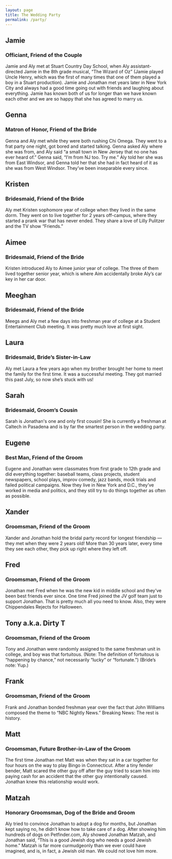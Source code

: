 ```yaml
---
layout: page
title: The Wedding Party
permalink: /party/
---
```


## Jamie
### Officiant, Friend of the Couple
Jamie and Aly met at Stuart Country Day School, when Aly assistant-directed Jamie in the 8th grade musical, “The Wizard of Oz” (Jamie played Uncle Henry, which was the first of many times that one of them played a boy in a Stuart production). Jamie and Jonathan met years later in New York City and always had a good time going out with friends and laughing about everything. Jamie has known both of us for longer than we have known each other and we are so happy that she has agreed to marry us.

## Genna
### Matron of Honor, Friend of the Bride
Genna and Aly met while they were both rushing Chi Omega. They went to a frat party one night, got bored and started talking. Genna asked Aly where she was from, and Aly said “a small town in New Jersey that no one has ever heard of.” Genna said, “I’m from NJ too. Try me.” Aly told her she was from East Windsor, and Genna told her that she had in fact heard of it as she was from West Windsor. They’ve been inseparable every since.

## Kristen
### Bridesmaid, Friend of the Bride
Aly met Kristen sophomore year of college when they lived in the same dorm. They went on to live together for 2 years off-campus, where they started a prank war that has never ended. They share a love of Lilly Pulitzer and the TV show “Friends.”

## Aimee
### Bridesmaid, Friend of the Bride
Kristen introduced Aly to Aimee junior year of college. The three of them lived together senior year, which is where Aim accidentally broke Aly’s car key in her car door.

## Meeghan
### Bridesmaid, Friend of the Bride
Meegs and Aly met a few days into freshman year of college at a Student Entertainment Club meeting. It was pretty much love at first sight.

## Laura
### Bridesmaid, Bride’s Sister-in-Law
Aly met Laura a few years ago when my brother brought her home to meet the family for the first time. It was a successful meeting. They got married this past July, so now she’s stuck with us!

## Sarah
### Bridesmaid, Groom’s Cousin
Sarah is Jonathan's one and only first cousin! She is currently a freshman at Caltech in Pasadena and is by far the smartest person in the wedding party.

## Eugene
### Best Man, Friend of the Groom
Eugene and Jonathan were classmates from first grade to 12th grade and did everything together: baseball teams, class projects, student newspapers, school plays, improv comedy, jazz bands, mock trials and failed political campaigns. Now they live in New York and D.C., they’ve worked in media and politics, and they still try to do things together as often as possible.

## Xander
### Groomsman, Friend of the Groom
Xander and Jonathan hold the bridal party record for longest friendship — they met when they were 2 years old! More than 30 years later, every time they see each other, they pick up right where they left off.

## Fred
### Groomsman, Friend of the Groom
Jonathan met Fred when he was the new kid in middle school and they’ve been best friends ever since. One time Fred joined the JV golf team just to support Jonathan. That is pretty much all you need to know. Also, they were Chippendales Rejects for Halloween.

## Tony a.k.a. Dirty T
### Groomsman, Friend of the Groom
Tony and Jonathan were randomly assigned to the same freshman unit in college, and boy was that fortuitous. (Note: The definition of fortuitous is “happening by chance,” not necessarily “lucky” or “fortunate.”) (Bride’s note: Yup.)

## Frank
### Groomsman, Friend of the Groom
Frank and Jonathan bonded freshman year over the fact that John Williams composed the theme to “NBC Nightly News.” Breaking News: The rest is history.

## Matt
### Groomsman, Future Brother-in-Law of the Groom
The first time Jonathan met Matt was when they sat in a car together for four hours on the way to play Bingo in Connecticut. After a tiny fender bender, Matt scared the other guy off after the guy tried to scam him into paying cash for an accident that the other guy intentionally caused. Jonathan knew this relationship would work.

## Matzah
### Honorary Groomsman, Dog of the Bride and Groom
Aly tried to convince Jonathan to adopt a dog for months, but Jonathan kept saying no, he didn’t know how to take care of a dog. After showing him hundreds of dogs on Petfinder.com, Aly showed Jonathan Matzah, and Jonathan said, “This is a good Jewish dog who needs a good Jewish home.” Matzah is far more curmudgeonly than we ever could have imagined, and is, in fact, a Jewish old man. We could not love him more.
